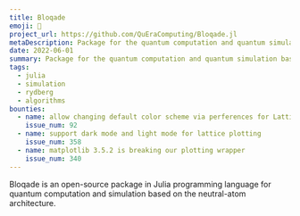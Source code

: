 ```yaml
---
title: Bloqade
emoji: 🔮
project_url: https://github.com/QuEraComputing/Bloqade.jl
metaDescription: Package for the quantum computation and quantum simulation based on the neutral-atom architecture.
date: 2022-06-01
summary: Package for the quantum computation and quantum simulation based on the neutral-atom architecture.
tags:
  - julia
  - simulation
  - rydberg
  - algorithms
bounties:
  - name: allow changing default color scheme via perferences for Lattices and other plots
    issue_num: 92
  - name: support dark mode and light mode for lattice plotting
    issue_num: 358
  - name: matplotlib 3.5.2 is breaking our plotting wrapper
    issue_num: 340
---
```


Bloqade is an open-source package in Julia programming language for quantum computation and simulation based on
the neutral-atom architecture.
